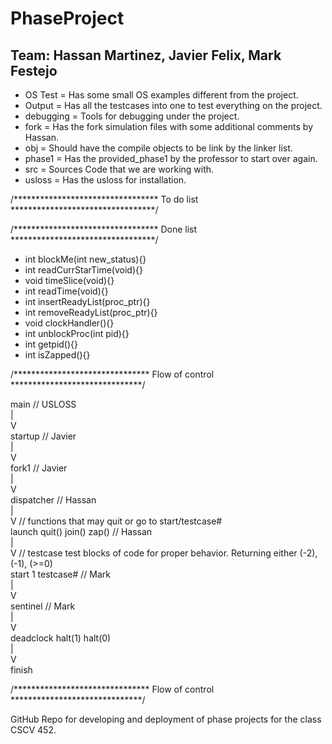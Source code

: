 PhaseProject
===

Team: Hassan Martinez, Javier Felix, Mark Festejo
---

* OS Test   = Has some small OS examples different from the project.
* Output    = Has all the testcases into one to test everything on the project.  
* debugging = Tools for debugging under the project.
* fork      = Has the fork simulation files with some additional comments by Hassan.  
* obj       = Should have the compile objects to be link by the linker list.  
* phase1    = Has the provided_phase1 by the professor to start over again.  
* src       = Sources Code that we are working with.  
* usloss    = Has the usloss for installation.  

/********************************* To do list *********************************/  



/********************************* Done list *********************************/ 

* int blockMe(int new_status){}
* int readCurrStarTime(void){}
* void timeSlice(void){}
* int readTime(void){}
* int insertReadyList(proc_ptr){}
* int removeReadyList(proc_ptr){}
* void clockHandler(){}
* int unblockProc(int pid){}
* int getpid(){}
* int isZapped(){}

/******************************* Flow of control ******************************/  
  
main        // USLOSS  
  |  
  V  
startup     // Javier  
  |  
  V  
fork1       // Javier  
  |  
  V  
dispatcher  // Hassan  
  |  
  V         // functions that may quit or go to start/testcase#  
launch      quit()    join()    zap()                             // Hassan  
  |  
  V         // testcase test blocks of code for proper behavior. Returning either (-2), (-1), (>=0)  
start 1     testcase#   // Mark  
  |  
  V  
sentinel                // Mark      
  |  
  V  
deadclock   halt(1)   halt(0)     
  |  
  V  
finish  

/******************************* Flow of control ******************************/  

GitHub Repo for developing and deployment of phase projects for the class CSCV 452.  
